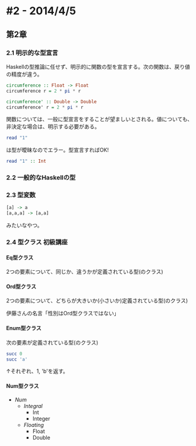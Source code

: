 # \#2 - 2014/4/5

## 第2章

### 2.1 明示的な型宣言

Haskellの型推論に任せず、明示的に関数の型を宣言する。次の関数は、戻り値の精度が違う。

```hs
circumference :: Float -> Float
circumference r = 2 * pi * r

circumference' :: Double -> Double
circumference' r = 2 * pi * r
```

関数については、一般に型宣言をすることが望ましいとされる。値についても、非決定な場合は、明示する必要がある。

```hs
read "1"
```

は型が曖昧なのでエラー。型宣言すればOK!

```hs
read "1" :: Int
```


### 2.2 一般的なHaskellの型

### 2.3 型変数

```hs
[a] -> a
[a,a,a] -> [a,a]
```

みたいなやつ。

### 2.4 型クラス 初級講座

#### Eq型クラス

2つの要素について、同じか、違うかが定義されている型(のクラス)

#### Ord型クラス

2つの要素について、どちらが大きいか(小さいか)定義されている型(のクラス)

伊藤さんの名言「性別はOrd型クラスではない」

#### Enum型クラス

次の要素が定義されている型(のクラス)

```hs
succ 0
succ 'a'
```

↑それぞれ、1, 'b'を返す。

#### Num型クラス

- *Num*
  - *Integral*
    - Int
    - Integer
  - *Floating*
    - Float
    - Double

